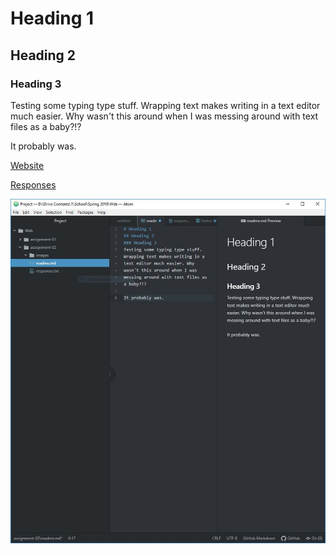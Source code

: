 # Heading 1
## Heading 2
### Heading 3
Testing some typing type stuff. Wrapping text makes writing in a text editor much easier. Why wasn't this around when I was messing around with text files as a baby?!?

It probably was.

[Website](https://www.artstation.com/)

[Responses](./responses.txt)

![Screencap](./images/screencap.jpg)
